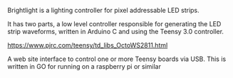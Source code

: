 Brightlight is a lighting controller for pixel addressable LED strips.

It has two parts, a low level controller responsible for generating the LED strip waveforms,
written in Arduino C and using the Teensy 3.0 controller.

https://www.pjrc.com/teensy/td_libs_OctoWS2811.html

A web site interface to control one or more Teensy boards via USB. This is written in GO for
running on a raspberry pi or similar
